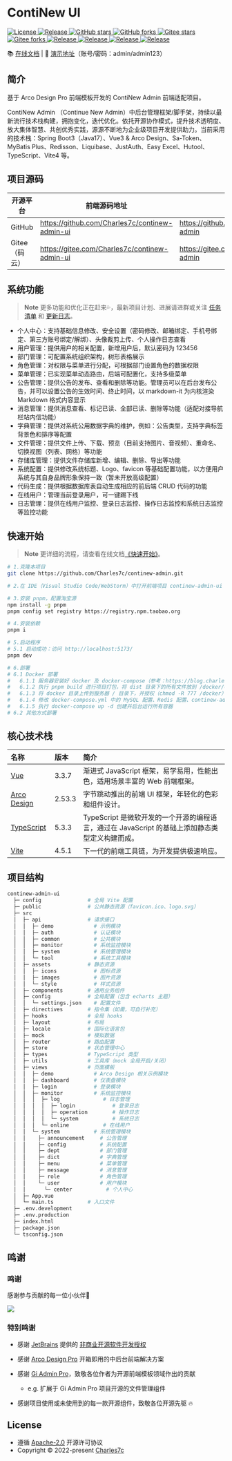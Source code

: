 # ContiNew UI

<a href="https://github.com/Charles7c/continew-admin-ui/blob/dev/LICENSE" target="_blank">
<img src="https://img.shields.io/badge/License-Apache--2.0-blue.svg" alt="License" />
</a>
<a href="https://github.com/Charles7c/continew-admin-ui" target="_blank">
<img src="https://img.shields.io/badge/RELEASE-v2.2.0-%23ff3f59.svg" alt="Release" />
</a>
<a href="https://github.com/Charles7c/continew-admin-ui" target="_blank">
<img src="https://img.shields.io/github/stars/Charles7c/continew-admin-ui?style=social" alt="GitHub stars" />
</a>
<a href="https://github.com/Charles7c/continew-admin-ui" target="_blank">
<img src="https://img.shields.io/github/forks/Charles7c/continew-admin-ui?style=social" alt="GitHub forks" />
</a>
<a href="https://gitee.com/Charles7c/continew-admin-ui" target="_blank">
<img src="https://gitee.com/Charles7c/continew-admin-ui/badge/star.svg?theme=white" alt="Gitee stars" />
</a>
<a href="https://gitee.com/Charles7c/continew-admin-ui" target="_blank">
<img src="https://gitee.com/Charles7c/continew-admin-ui/badge/fork.svg?theme=white" alt="Gitee forks" />
</a>
<a href="https://github.com/Charles7c/continew-admin-ui" target="_blank">
<img src="https://img.shields.io/badge/Vue-3.3.7-%236CB52D.svg" alt="Release" />
</a>
<a href="https://github.com/Charles7c/continew-admin-ui" target="_blank">
<img src="https://img.shields.io/badge/Arco Design Vue-2.53.3-%236CB52D.svg" alt="Release" />
</a>
<a href="https://github.com/Charles7c/continew-admin-ui" target="_blank">
<img src="https://img.shields.io/badge/Vite-4.5.1-%236CB52D.svg" alt="Release" />
</a>
<a href="https://github.com/Charles7c/continew-admin-ui" target="_blank">
<img src="https://img.shields.io/badge/TypeScript-5.3.3-%236CB52D.svg" alt="Release" />
</a>

📚 [在线文档](https://doc.charles7c.top) | 🚀 [演示地址](https://cnadmin.charles7c.top)（账号/密码：admin/admin123）

## 简介

基于 Arco Design Pro 前端模板开发的 ContiNew Admin 前端适配项目。

ContiNew Admin （Continue New Admin）中后台管理框架/脚手架，持续以最新流行技术栈构建，拥抱变化，迭代优化。依托开源协作模式，提升技术透明度、放大集体智慧、共创优秀实践，源源不断地为企业级项目开发提供助力。当前采用的技术栈：Spring Boot3（Java17）、Vue3 & Arco Design、Sa-Token、MyBatis Plus、Redisson、Liquibase、JustAuth、Easy Excel、Hutool、TypeScript、Vite4 等。

## 项目源码

| 开源平台      | 前端源码地址                                   | 后端源码地址                                |
| ------------- | ---------------------------------------------- | ------------------------------------------- |
| GitHub        | https://github.com/Charles7c/continew-admin-ui | https://github.com/Charles7c/continew-admin |
| Gitee（码云） | https://gitee.com/Charles7c/continew-admin-ui  | https://gitee.com/Charles7c/continew-admin  |

##  系统功能

> **Note**
> 更多功能和优化正在赶来💦，最新项目计划、进展请进群或关注 [任务清单](https://doc.charles7c.top/admin/intro/require.html#任务清单) 和 [更新日志](https://doc.charles7c.top/admin/other/changelog.html)。

- 个人中心：支持基础信息修改、安全设置（密码修改、邮箱绑定、手机号绑定、第三方账号绑定/解绑）、头像裁剪上传、个人操作日志查看
- 用户管理：提供用户的相关配置，新增用户后，默认密码为 123456
- 部门管理：可配置系统组织架构，树形表格展示
- 角色管理：对权限与菜单进行分配，可根据部门设置角色的数据权限
- 菜单管理：已实现菜单动态路由，后端可配置化，支持多级菜单
- 公告管理：提供公告的发布、查看和删除等功能。管理员可以在后台发布公告，并可以设置公告的生效时间、终止时间，以 markdown-it 为内核渲染 Markdown 格式内容显示
- 消息管理：提供消息查看、标记已读、全部已读、删除等功能（适配对接导航栏站内信功能）
- 字典管理：提供对系统公用数据字典的维护，例如：公告类型，支持字典标签背景色和排序等配置
- 文件管理：提供文件上传、下载、预览（目前支持图片、音视频）、重命名、切换视图（列表、网格）等功能
- 存储库管理：提供文件存储库新增、编辑、删除、导出等功能
- 系统配置：提供修改系统标题、Logo、favicon 等基础配置功能，以方便用户系统与其自身品牌形象保持一致（暂未开放高级配置）
- 代码生成：提供根据数据库表自动生成相应的前后端 CRUD 代码的功能
- 在线用户：管理当前登录用户，可一键踢下线
- 日志管理：提供在线用户监控、登录日志监控、操作日志监控和系统日志监控等监控功能

## 快速开始

> **Note**
> 更详细的流程，请查看在线文档[《快速开始》](https://doc.charles7c.top/admin/intro/quick-start.html#%E5%89%8D%E7%AB%AF)。

```bash
# 1.克隆本项目
git clone https://github.com/Charles7c/continew-admin.git

# 2.在 IDE（Visual Studio Code/WebStorm）中打开前端项目 continew-admin-ui

# 3.安装 pnpm，配置淘宝源
npm install -g pnpm
pnpm config set registry https://registry.npm.taobao.org

# 4.安装依赖
pnpm i

# 5.启动程序
# 5.1 启动成功：访问 http://localhost:5173/
pnpm dev

# 6.部署
# 6.1 Docker 部署
#   6.1.1 服务器安装好 docker 及 docker-compose（参考：https://blog.charles7c.top/categories/fragments/2022/10/31/CentOS%E5%AE%89%E8%A3%85Docker）
#   6.1.2 执行 pnpm build 进行项目打包，将 dist 目录下的所有文件放到 /docker/continew-admin/html 目录下
#   6.1.3 将 docker 目录上传到服务器 / 目录下，并授权（chmod -R 777 /docker）
#   6.1.4 修改 docker-compose.yml 中的 MySQL 配置、Redis 配置、continew-admin-server 配置、Nginx 配置
#   6.1.5 执行 docker-compose up -d 创建并后台运行所有容器
# 6.2 其他方式部署
```

## 核心技术栈

| 名称                                                         | 版本   | 简介                                                         |
| :----------------------------------------------------------- | :----- | :----------------------------------------------------------- |
| <a href="https://cn.vuejs.org/" target="_blank">Vue</a>      | 3.3.7  | 渐进式 JavaScript 框架，易学易用，性能出色，适用场景丰富的 Web 前端框架。 |
| <a href="https://arco.design/vue/docs/start" target="_blank">Arco Design</a> | 2.53.3 | 字节跳动推出的前端 UI 框架，年轻化的色彩和组件设计。         |
| <a href="https://www.typescriptlang.org/zh/" target="_blank">TypeScript</a> | 5.3.3  | TypeScript 是微软开发的一个开源的编程语言，通过在 JavaScript 的基础上添加静态类型定义构建而成。 |
| <a href="https://cn.vitejs.dev/" target="_blank">Vite</a>    | 4.5.1  | 下一代的前端工具链，为开发提供极速响应。                     |

## 项目结构

```bash
continew-admin-ui
  ├─ config               # 全局 Vite 配置
  ├─ public               # 公共静态资源（favicon.ico、logo.svg）
  ├─ src
  │  ├─ api               # 请求接口
  │  │  ├─ demo             # 示例模块
  │  │  ├─ auth             # 认证模块
  │  │  ├─ common           # 公共模块
  │  │  ├─ monitor          # 系统监控模块
  │  │  ├─ system           # 系统管理模块
  │  │  └─ tool             # 系统工具模块
  │  ├─ assets            # 静态资源
  │  │  ├─ icons            # 图标资源
  │  │  ├─ images           # 图片资源
  │  │  └─ style            # 样式资源
  │  ├─ components        # 通用业务组件
  │  ├─ config            # 全局配置（包含 echarts 主题）
  │  │  └─ settings.json    # 配置文件
  │  ├─ directives        # 指令集（如需，可自行补充）
  │  ├─ hooks             # 全局 hooks
  │  ├─ layout            # 布局
  │  ├─ locale            # 国际化语言包
  │  ├─ mock              # 模拟数据
  │  ├─ router            # 路由配置
  │  ├─ store             # 状态管理中心
  │  ├─ types             # TypeScript 类型
  │  ├─ utils             # 工具库（mock 全局开启/关闭）
  │  ├─ views             # 页面模板
  │  │  ├─ demo             # Arco Design 相关示例模块
  │  │  ├─ dashboard        # 仪表盘模块
  │  │  ├─ login            # 登录模块
  │  │  ├─ monitor          # 系统监控模块
  │  │  │  ├─ log              # 日志管理
  │  │  │  │  ├─ login            # 登录日志
  │  │  │  │  ├─ operation        # 操作日志
  │  │  │  │  └─ system           # 系统日志
  │  │  │  └─ online           # 在线用户
  │  │  └─ system           # 系统管理模块
  │  │    ├─ announcement     # 公告管理
  │  │    ├─ config           # 系统配置
  │  │    ├─ dept             # 部门管理
  │  │    ├─ dict             # 字典管理
  │  │    ├─ menu             # 菜单管理
  │  │    ├─ message          # 消息管理
  │  │    ├─ role             # 角色管理
  │  │    └─ user             # 用户模块
  │  │      └─ center           # 个人中心
  │  ├─ App.vue
  │  └─ main.ts           # 入口文件
  ├─ .env.development
  ├─ .env.production
  ├─ index.html
  ├─ package.json
  └─ tsconfig.json
```

## 鸣谢

### 鸣谢

感谢参与贡献的每一位小伙伴🥰

<a href="https://github.com/Charles7c/continew-admin-ui/graphs/contributors">
	<img src="https://contrib.rocks/image?repo=Charles7c/continew-admin-ui" />
</a>

### 特别鸣谢

- 感谢 <a href="https://www.jetbrains.com/" target="_blank">JetBrains</a> 提供的 <a href="https://www.jetbrains.com/shop/eform/opensource" target="_blank">非商业开源软件开发授权</a> 
- 感谢 <a href="http://pro.arco.design/" target="_blank">Arco Design Pro</a> 开箱即用的中后台前端解决方案
- 感谢 [Gi Admin Pro](https://gitee.com/lin0716/gi-demo)，致敬各位作者为开源前端模板领域作出的贡献
  - e.g. 扩展于 Gi Admin Pro 项目开源的文件管理组件

- 感谢项目使用或未使用到的每一款开源组件，致敬各位开源先驱 :fire:

## License

- 遵循 <a href="https://github.com/Charles7c/continew-admin-ui/blob/dev/LICENSE" target="_blank">Apache-2.0</a> 开源许可协议
- Copyright © 2022-present <a href="https://blog.charles7c.top" target="_blank">Charles7c</a>
